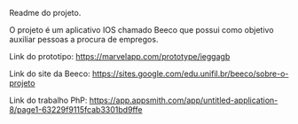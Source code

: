 Readme do projeto.

O projeto é um aplicativo IOS chamado Beeco que possui como objetivo auxiliar pessoas a procura de empregos.

Link do prototipo: https://marvelapp.com/prototype/ieggagb

Link do site da Beeco: https://sites.google.com/edu.unifil.br/beeco/sobre-o-projeto

Link do trabalho PhP: https://app.appsmith.com/app/untitled-application-8/page1-63229f9115fcab3301bd9ffe
